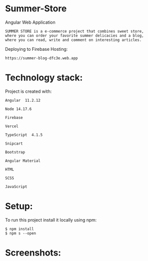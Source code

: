 # Summer-Store

Angular Web Application

    SUMMER STORE is a e-commerce project that combines sweet store, 
    where you can order your favorite summer delicacies and a blog, 
    where you can read, write and comment on interesting articles.
    
Deploying to Firebase Hosting:     
    
    https://summer-blog-dfc3e.web.app


# Technology stack:

Project is created with:

    Angular  11.2.12

    Node 14.17.6 

    Firebase

    Vercel

    TypeScript  4.1.5

    Snipcart

    Bootstrap
    
    Angular Material
    
    HTML
    
    SCSS
    
    JavaScript
    
    
# Setup:

  To run this project install it locally using npm:
  
    $ npm install
    $ npm s --open

# Screenshots:
